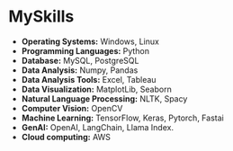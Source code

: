 # MySkills
- **Operating Systems:** Windows, Linux 
- **Programming Languages:** Python 
- **Database:** MySQL, PostgreSQL
- **Data Analysis:** Numpy, Pandas
- **Data Analysis Tools:** Excel, Tableau
- **Data Visualization:** MatplotLib, Seaborn
- **Natural Language Processing:** NLTK, Spacy
- **Computer Vision:** OpenCV
- **Machine Learning:** TensorFlow, Keras, Pytorch, Fastai
- **GenAI:** OpenAI, LangChain, Llama Index. 
- **Cloud computing:** AWS 
